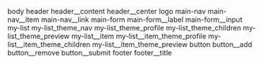 body
header
header__content
header__center
logo
main-nav
main-nav__item
main-nav__link
main-form
main-form__label
main-form__input
my-list
my-list_theme_nav
my-list_theme_profile
my-list_theme_children
my-list_theme_preview
my-list__item
my-list__item_theme_profile
my-list__item_theme_children
my-list__item_theme_preview
button
button__add
button__remove
button__submit
footer
footer__title
